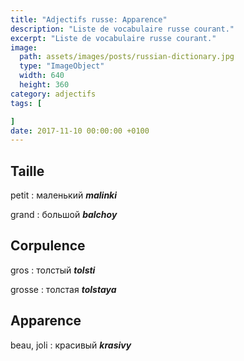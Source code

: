 ```yaml
---
title: "Adjectifs russe: Apparence"
description: "Liste de vocabulaire russe courant."
excerpt: "Liste de vocabulaire russe courant."
image:
  path: assets/images/posts/russian-dictionary.jpg
  type: "ImageObject"
  width: 640
  height: 360
category: adjectifs
tags: [

]
date: 2017-11-10 00:00:00 +0100
---
```


## Taille

petit
: маленький
*__malinki__*

grand
: большой
*__balchoy__*


## Corpulence

gros
: толстый
*__tolsti__*

grosse
: толстая
*__tolstaya__*


## Apparence

beau, joli
: красивый
*__krasivy__*
